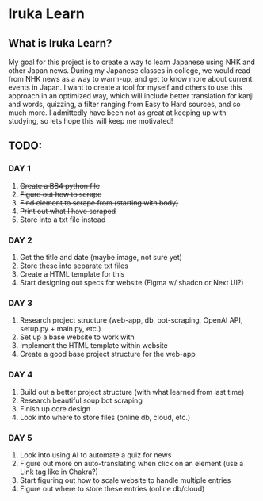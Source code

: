 # Iruka Learn

## What is Iruka Learn?
My goal for this project is to create a way to learn Japanese using NHK and other Japan news. During my Japanese classes in college, we would read from NHK news as a way to warm-up, and get to know more about current events in Japan. I want to create a tool for myself and others to use this approach in an optimized way, which will include better translation for kanji and words, quizzing, a filter ranging from Easy to Hard sources, and so much more. I admittedly have been not as great at keeping up with studying, so lets hope this will keep me motivated!

## TODO:

### DAY 1
1. ~~Create a BS4 python file~~
2. ~~Figure out how to scrape~~
3. ~~Find element to scrape from (starting with body)~~
4. ~~Print out what I have scraped~~
5. ~~Store into a txt file instead~~

### DAY 2
1. Get the title and date (maybe image, not sure yet)
2. Store these into separate txt files
3. Create a HTML template for this
4. Start designing out specs for website (Figma w/ shadcn or Next UI?)

### DAY 3
1. Research project structure (web-app, db, bot-scraping, OpenAI API, setup.py + main.py, etc.)
2. Set up a base website to work with
3. Implement the HTML template within website
4. Create a good base project structure for the web-app 

### DAY 4
1. Build out a better project structure (with what learned from last time)
2. Research beautiful soup bot scraping
3. Finish up core design
4. Look into where to store files (online db, cloud, etc.)

### DAY 5
1. Look into using AI to automate a quiz for news
2. Figure out more on auto-translating when click on an element (use a Link tag like in Chakra?)
3. Start figuring out how to scale website to handle multiple entries
4. Figure out where to store these entries (online db/cloud)
